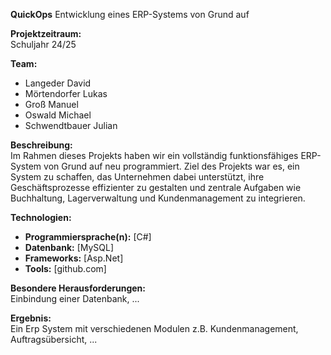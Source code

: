 **QuickOps**
Entwicklung eines ERP-Systems von Grund auf

**Projektzeitraum:**  
Schuljahr 24/25

**Team:**
- Langeder David
- Mörtendorfer Lukas
- Groß Manuel
- Oswald Michael
- Schwendtbauer Julian

**Beschreibung:**  
Im Rahmen dieses Projekts haben wir ein vollständig funktionsfähiges ERP-System von Grund auf neu programmiert. Ziel des Projekts war es, ein System zu schaffen, das Unternehmen dabei unterstützt, ihre Geschäftsprozesse effizienter zu gestalten und zentrale Aufgaben wie Buchhaltung, Lagerverwaltung und Kundenmanagement zu integrieren.

**Technologien:**

- **Programmiersprache(n):** [C#]
- **Datenbank:** [MySQL]
- **Frameworks:** [Asp.Net]
- **Tools:** [github.com]

**Besondere Herausforderungen:**  
Einbindung einer Datenbank, ...

**Ergebnis:**  
Ein Erp System mit verschiedenen Modulen z.B. Kundenmanagement, Auftragsübersicht, ...
